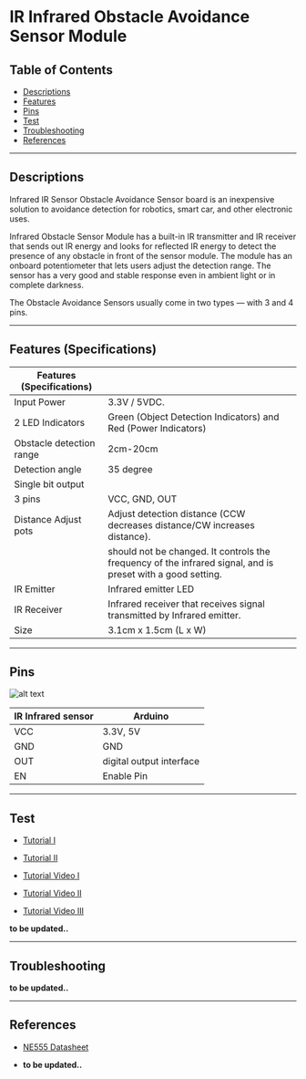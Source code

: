 # IR Infrared Obstacle Avoidance Sensor Module

## Table of Contents

-   [Descriptions](#descriptions)
-   [Features](#features)
-   [Pins](#pins)
-   [Test](#test-code)
-   [Troubleshooting](#troubleshooting)
-   [References](#references)

---

## Descriptions

Infrared IR Sensor Obstacle Avoidance Sensor board is an inexpensive solution to avoidance detection for robotics, smart car, and other electronic uses.

Infrared Obstacle Sensor Module has a built-in IR transmitter and IR receiver that sends out IR energy and looks for reflected IR energy to detect the presence of any obstacle in front of the sensor module. The module has an onboard potentiometer that lets users adjust the detection range. The sensor has a very good and stable response even in ambient light or in complete darkness.

The Obstacle Avoidance Sensors usually come in two types — with 3 and 4 pins.

---

## Features (Specifications)

| Features (Specifications) |                                                                                                             |
| ------------------------- | ----------------------------------------------------------------------------------------------------------- |
| Input Power               | 3.3V / 5VDC.                                                                                                |
| 2 LED Indicators          | Green (Object Detection Indicators) and Red (Power Indicators)                                              |
| Obstacle detection range  | 2cm-20cm                                                                                                    |
| Detection angle           | 35 degree                                                                                                   |
| Single bit output         |                                                                                                             |
| 3 pins                    | VCC, GND, OUT                                                                                               |
| Distance Adjust pots      | Adjust detection distance (CCW decreases distance/CW increases distance).                                   |
|                           | should not be changed. It controls the frequency of the infrared signal, and is preset with a good setting. |
| IR Emitter                | Infrared emitter LED                                                                                        |
| IR Receiver               | Infrared receiver that receives signal transmitted by Infrared emitter.                                     |
| Size                      | 3.1cm x 1.5cm (L x W)                                                                                       |

---

## Pins

![alt text](https://bit.ly/3fVvPsr 'IR')

| IR Infrared sensor | Arduino                  |
| ------------------ | ------------------------ |
| VCC                | 3.3V, 5V                 |
| GND                | GND                      |
| OUT                | digital output interface |
| EN                 | Enable Pin               |

---

## Test

-   [Tutorial I](https://bit.ly/39RPOo0)
-   [Tutorial II](https://bit.ly/3dLUs87)

-   [Tutorial Video I](https://youtu.be/QWCdcwxF3RE)
-   [Tutorial Video II](https://youtu.be/r_0p6uN1B2c)
-   [Tutorial Video III](https://youtu.be/CkF0JSjpDio)

**to be updated..**

---

## Troubleshooting

**to be updated..**

---

## References

-   [NE555 Datasheet](https://bit.ly/3s12sHx)

-   **to be updated..**
